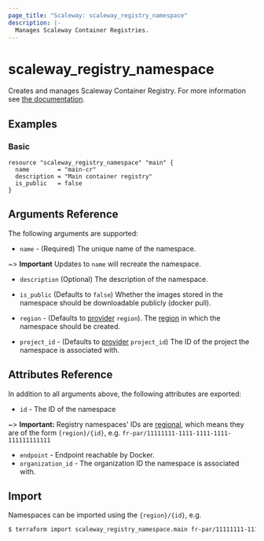 ```yaml
---
page_title: "Scaleway: scaleway_registry_namespace"
description: |-
  Manages Scaleway Container Registries.
---
```


# scaleway_registry_namespace

Creates and manages Scaleway Container Registry.
For more information see [the documentation](https://developers.scaleway.com/en/products/registry/api/).

## Examples

### Basic

```hcl
resource "scaleway_registry_namespace" "main" {
  name        = "main-cr"
  description = "Main container registry"
  is_public   = false
}
```

## Arguments Reference

The following arguments are supported:

- `name` - (Required) The unique name of the namespace.

~> **Important** Updates to `name` will recreate the namespace.

- `description` (Optional) The description of the namespace.

- `is_public` (Defaults to `false`) Whether the images stored in the namespace should be downloadable publicly (docker pull).

- `region` - (Defaults to [provider](../index.md#region) `region`). The [region](../guides/regions_and_zones.md#regions) in which the namespace should be created.

- `project_id` - (Defaults to [provider](../index.md#project_id) `project_id`) The ID of the project the namespace is associated with.

## Attributes Reference

In addition to all arguments above, the following attributes are exported:

- `id` - The ID of the namespace

~> **Important:** Registry namespaces' IDs are [regional](../guides/regions_and_zones.md#resource-ids), which means they are of the form `{region}/{id}`, e.g. `fr-par/11111111-1111-1111-1111-111111111111`

- `endpoint` - Endpoint reachable by Docker.
- `organization_id` - The organization ID the namespace is associated with.

## Import

Namespaces can be imported using the `{region}/{id}`, e.g.

```bash
$ terraform import scaleway_registry_namespace.main fr-par/11111111-1111-1111-1111-111111111111
```
